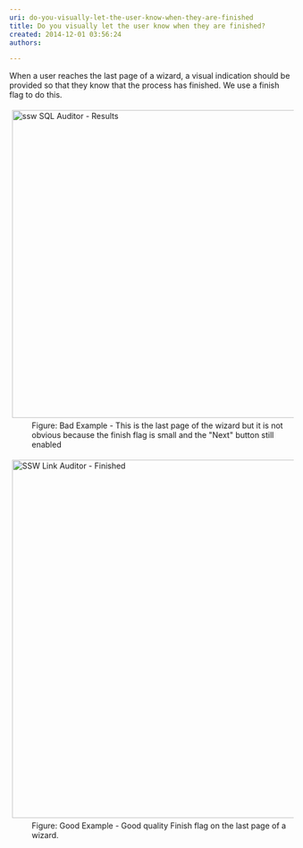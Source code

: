 ```yaml
---
uri: do-you-visually-let-the-user-know-when-they-are-finished
title: Do you visually let the user know when they are finished?
created: 2014-12-01 03:56:24
authors:

---
```





<span class='intro'> <p>When a user reaches the last page of a wizard, a visual indication should be provided
                    so that they know that the process has finished. We use a finish flag to do this.</p> </span>

<dl class="badImage"><dt> 
      <img alt="ssw SQL Auditor - Results" src="http&#58;//www.ssw.com.au/ssw/Standards/Rules/Images/BadFinishedPage.gif" style="margin&#58;5px;width&#58;550px;" />
   </dt><dd>Figure&#58; Bad Example - This is the last page of the wizard but it is not obvious because the finish flag is small and the &quot;Next&quot; button still enabled</dd></dl><dl class="goodImage"><dt> 
      <img border="0" alt="SSW Link Auditor - Finished" src="http&#58;//www.ssw.com.au/ssw/Standards/Rules/Images/GoodFlagImage.png" style="margin&#58;5px;width&#58;640px;" />
   </dt><dd> Figure&#58; Good Example - Good quality Finish flag on the last page of a wizard.</dd></dl>


